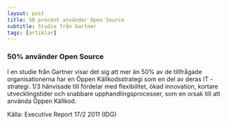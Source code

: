 ```yaml
---
layout: post
title: 50 procent använder Open Source
subtitle: Studie från Gartner
tags: [artiklar]
---
```


### 50% använder Open Source
I en studie från Gartner visar det sig att mer än 50% av de tillfrågade organisationerna har en Öppen Källkodsstrategi som en del av deras IT -strategi.
1/3 hänvisade till fördelar med flexibilitet, ökad innovation, kortare utvecklingstider och snabbare upphandlingsprocesser, som en orsak till att använda Öppen Källkod.

Källa: Executive Report 17/2 2011 (IDG)
